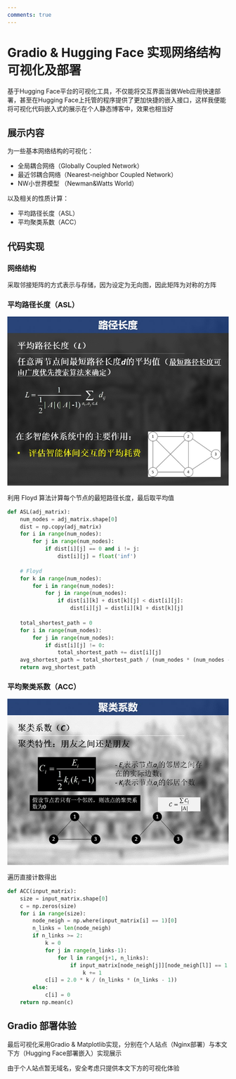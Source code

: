 ```yaml
---
comments: true
---
```


# Gradio & Hugging Face 实现网络结构可视化及部署

基于Hugging Face平台的可视化工具，不仅能将交互界面当做Web应用快速部署，甚至在Hugging Face上托管的程序提供了更加快捷的嵌入接口，这样我便能将可视化代码嵌入式的展示在个人静态博客中，效果也相当好

## 展示内容

为一些基本网络结构的可视化：

- 全局耦合网络（Globally Coupled Network）
- 最近邻耦合网络（Nearest-neighbor Coupled Network）
- NW小世界模型 （Newman&Watts World）

以及相关的性质计算：

- 平均路径长度（ASL）
- 平均聚类系数（ACC）

## 代码实现

### 网络结构

采取邻接矩阵的方式表示与存储，因为设定为无向图，因此矩阵为对称的方阵

### 平均路径长度（ASL）

![](pre.assets/ASL.jpg)

利用 Floyd 算法计算每个节点的最短路径长度，最后取平均值

```python
def ASL(adj_matrix):
    num_nodes = adj_matrix.shape[0]    
    dist = np.copy(adj_matrix)         
    for i in range(num_nodes):
        for j in range(num_nodes):
            if dist[i][j] == 0 and i != j:
                dist[i][j] = float('inf')

    # Floyd
    for k in range(num_nodes):
        for i in range(num_nodes):
            for j in range(num_nodes):
                if dist[i][k] + dist[k][j] < dist[i][j]:
                    dist[i][j] = dist[i][k] + dist[k][j]

    total_shortest_path = 0                               
    for i in range(num_nodes):
        for j in range(num_nodes):
            if dist[i][j] != 0:
                total_shortest_path += dist[i][j]          
    avg_shortest_path = total_shortest_path / (num_nodes * (num_nodes - 1)) 
    return avg_shortest_path
```

### 平均聚类系数（ACC）

![](pre.assets/ACC.jpg)

遍历直接计数得出

```python
def ACC(input_matrix):
    size = input_matrix.shape[0]
    c = np.zeros(size)
    for i in range(size):
        node_neigh = np.where(input_matrix[i] == 1)[0]
        n_links = len(node_neigh)
        if n_links >= 2:
            k = 0
            for j in range(n_links-1):
                for l in range(j+1, n_links):
                    if input_matrix[node_neigh[j]][node_neigh[l]] == 1:
                        k += 1
            c[i] = 2.0 * k / (n_links * (n_links - 1))
        else:
            c[i] = 0
    return np.mean(c)
```

## Gradio 部署体验

最后可视化采用Gradio & Matplotlib实现，分别在个人站点（Nginx部署）与本文下方（Hugging Face部署嵌入）实现展示

由于个人站点暂无域名，安全考虑只提供本文下方的可视化体验

<gradio-app src="https://alexair-multi-agent-network-visualization.hf.space"></gradio-app>